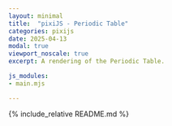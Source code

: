 ```yaml
---
layout: minimal
title:  "pixiJS - Periodic Table"
categories: pixijs
date: 2025-04-13
modal: true
viewport_noscale: true
excerpt: A rendering of the Periodic Table.

js_modules:
- main.mjs

---
```


{% include_relative README.md %}

